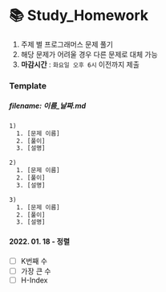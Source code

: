 # 📚 Study_Homework
1. 주제 별 프로그래머스 문제 풀기
2. 해당 문제가 어려울 경우 다른 문제로 대체 가능
3. <strong>마감시간</strong> : `화요일 오후 6시` 이전까지 제출

### Template
##### filename: 이름_날짜.md
```html
1)
  1. [문제 이름]
  2. [풀이]
  3. [설명]

2)
  1. [문제 이름]
  2. [풀이]
  3. [설명]

3)
  1. [문제 이름]
  2. [풀이]
  3. [설명]

```


#### 2022. 01. 18 - 정렬
- [ ] K번째 수
- [ ] 가장 큰 수
- [ ] H-Index
